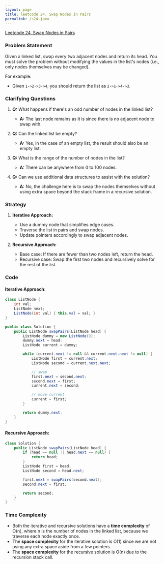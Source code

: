 ```yaml
---
layout: page
title: leetcode 24. Swap Nodes in Pairs
permalink: /s24-java
---
```

[Leetcode 24. Swap Nodes in Pairs](https://algoadvance.github.io/algoadvance/l24)
### Problem Statement
Given a linked list, swap every two adjacent nodes and return its head. You must solve the problem without modifying the values in the list's nodes (i.e., only nodes themselves may be changed).

For example:
- Given `1->2->3->4`, you should return the list as `2->1->4->3`.

### Clarifying Questions
1. **Q:** What happens if there's an odd number of nodes in the linked list?
   - **A:** The last node remains as it is since there is no adjacent node to swap with.
   
2. **Q:** Can the linked list be empty?
   - **A:** Yes, in the case of an empty list, the result should also be an empty list.

3. **Q:** What is the range of the number of nodes in the list?
   - **A:** There can be anywhere from 0 to 100 nodes.

4. **Q:** Can we use additional data structures to assist with the solution?
   - **A:** No, the challenge here is to swap the nodes themselves without using extra space beyond the stack frame in a recursive solution.

### Strategy
1. **Iterative Approach:**
   - Use a dummy node that simplifies edge cases.
   - Traverse the list in pairs and swap nodes.
   - Update pointers accordingly to swap adjacent nodes.

2. **Recursive Approach:**
   - Base case: If there are fewer than two nodes left, return the head.
   - Recursive case: Swap the first two nodes and recursively solve for the rest of the list.

### Code

#### Iterative Approach:

```java
class ListNode {
    int val;
    ListNode next;
    ListNode(int val) { this.val = val; }
}

public class Solution {
    public ListNode swapPairs(ListNode head) {
        ListNode dummy = new ListNode(0);
        dummy.next = head;
        ListNode current = dummy;

        while (current.next != null && current.next.next != null) {
            ListNode first = current.next;
            ListNode second = current.next.next;

            // swap
            first.next = second.next;
            second.next = first;
            current.next = second;

            // move current
            current = first;
        }

        return dummy.next;
    }
}
```

#### Recursive Approach:

```java
class Solution {
    public ListNode swapPairs(ListNode head) {
        if (head == null || head.next == null) {
            return head;
        }
        ListNode first = head;
        ListNode second = head.next;

        first.next = swapPairs(second.next);
        second.next = first;

        return second;
    }
}
```

### Time Complexity
- Both the iterative and recursive solutions have a **time complexity** of O(n), where n is the number of nodes in the linked list, because we traverse each node exactly once.
- The **space complexity** for the iterative solution is O(1) since we are not using any extra space aside from a few pointers.
- The **space complexity** for the recursive solution is O(n) due to the recursion stack call.